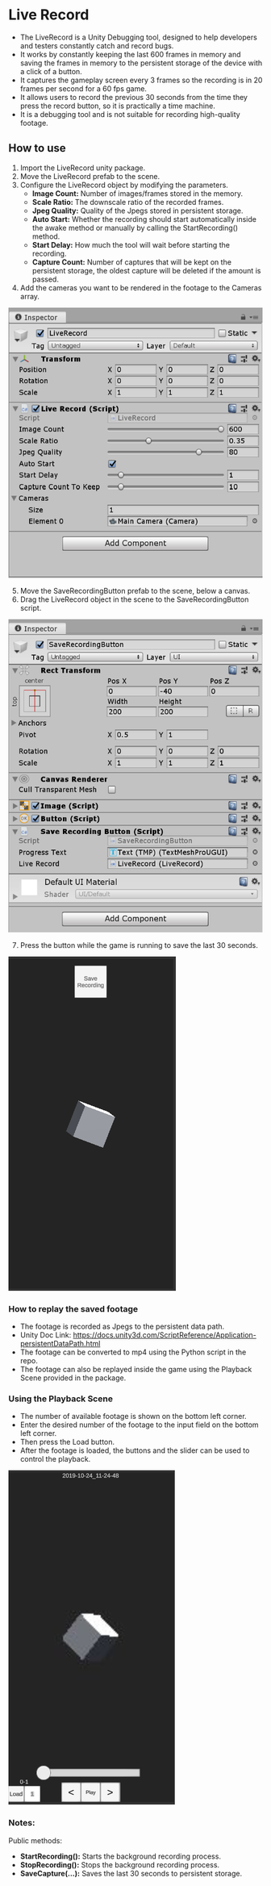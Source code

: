 # Live Record

- The LiveRecord is a Unity Debugging tool, designed to help developers and testers constantly catch and record bugs.
- It works by constantly keeping the last 600 frames in memory and saving the frames in memory to the persistent storage of the device with a click of a button.
- It captures the gameplay screen every 3 frames so the recording is in 20 frames per second for a 60 fps game.
- It allows users to record the previous 30 seconds from the time they press the record button, so it is practically a time machine.
- It is a debugging tool and is not suitable for recording high-quality footage.

## How to use

1) Import the LiveRecord unity package.
2) Move the LiveRecord prefab to the scene.
3) Configure the LiveRecord object by modifying the parameters.
    - **Image Count:** Number of images/frames stored in the memory.
    - **Scale Ratio:** The downscale ratio of the recorded frames.
    - **Jpeg Quality:** Quality of the Jpegs stored in persistent storage.
    - **Auto Start:** Whether the recording should start automatically inside the awake method or manually by calling the StartRecording() method.
    - **Start Delay:** How much the tool will wait before starting the recording.
    - **Capture Count:** Number of captures that will be kept on the persistent storage, the oldest capture will be deleted if the amount is passed.
4) Add the cameras you want to be rendered in the footage to the Cameras array.

![Live Record Inspector](https://github.com/ahmetayrnc/live_record/blob/master/images/live_record_inspector.png)

5) Move the SaveRecordingButton prefab to the scene, below a canvas.
6) Drag the LiveRecord object in the scene to the SaveRecordingButton script.

![Live Record Save Button](https://github.com/ahmetayrnc/live_record/blob/master/images/save_button_inspector.png)

7) Press the button while the game is running to save the last 30 seconds.

![Live Record Button in Action](https://github.com/ahmetayrnc/live_record/blob/master/images/live_record_gameplay.png)

### How to replay the saved footage
- The footage is recorded as Jpegs to the persistent data path.
- Unity Doc Link: https://docs.unity3d.com/ScriptReference/Application-persistentDataPath.html
- The footage can be converted to mp4 using the Python script in the repo.
- The footage can also be replayed inside the game using the Playback Scene provided in the package.

### Using the Playback Scene
- The number of available footage is shown on the bottom left corner.
- Enter the desired number of the footage to the input field on the bottom left corner.
- Then press the Load button.
- After the footage is loaded, the buttons and the slider can be used to control the playback.

![Live Record Button in Action](https://github.com/ahmetayrnc/live_record/blob/master/images/live_record_playback.png)

### Notes:
Public methods:
- **StartRecording():** Starts the background recording process.
- **StopRecording():** Stops the background recording process.
- **SaveCapture(...):** Saves the last 30 seconds to persistent storage.
